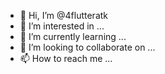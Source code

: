 - 👋 Hi, I’m @4flutteratk
- 👀 I’m interested in ...
- 🌱 I’m currently learning ...
- 💞️ I’m looking to collaborate on ...
- 📫 How to reach me ...

<!---
4flutteratk/4flutteratk is a ✨ special ✨ repository because its `README.md` (this file) appears on your GitHub profile.
You can click the Preview link to take a look at your changes.
--->

